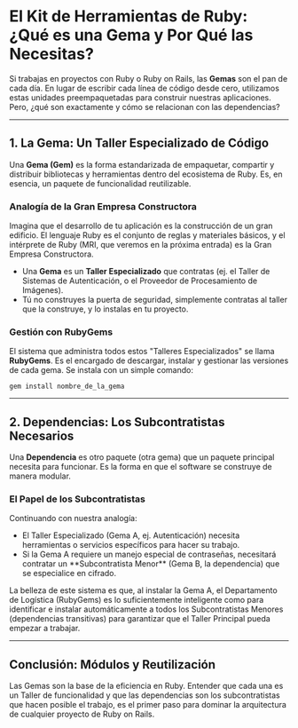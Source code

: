 <h1>El Kit de Herramientas de Ruby: ¿Qué es una Gema y Por Qué las Necesitas?</h1>

<p>Si trabajas en proyectos con Ruby o Ruby on Rails, las <strong>Gemas</strong> son el pan de cada día. En lugar de escribir cada línea de código desde cero, utilizamos estas unidades preempaquetadas para construir nuestras aplicaciones. Pero, ¿qué son exactamente y cómo se relacionan con las dependencias?</p>

<hr>

<h2 id="gema-definicion">1. La Gema: Un Taller Especializado de Código</h2>
<p>Una <strong>Gema (Gem)</strong> es la forma estandarizada de empaquetar, compartir y distribuir bibliotecas y herramientas dentro del ecosistema de Ruby. Es, en esencia, un paquete de funcionalidad reutilizable.</p>

<h3>Analogía de la Gran Empresa Constructora</h3>
<p>Imagina que el desarrollo de tu aplicación es la construcción de un gran edificio. El lenguaje Ruby es el conjunto de reglas y materiales básicos, y el intérprete de Ruby (MRI, que veremos en la próxima entrada) es la Gran Empresa Constructora.</p>
<ul>
    <li>Una <strong>Gema</strong> es un <strong>Taller Especializado</strong> que contratas (ej. el Taller de Sistemas de Autenticación, o el Proveedor de Procesamiento de Imágenes).</li>
    <li>Tú no construyes la puerta de seguridad, simplemente contratas al taller que la construye, y lo instalas en tu proyecto.</li>
</ul>

<h3>Gestión con RubyGems</h3>
<p>El sistema que administra todos estos "Talleres Especializados" se llama <strong>RubyGems</strong>. Es el encargado de descargar, instalar y gestionar las versiones de cada gema. Se instala con un simple comando:</p>
<pre><code>gem install nombre_de_la_gema</code></pre>

<hr>

<h2 id="dependencias">2. Dependencias: Los Subcontratistas Necesarios</h2>
<p>Una <strong>Dependencia</strong> es otro paquete (otra gema) que un paquete principal necesita para funcionar. Es la forma en que el software se construye de manera modular.</p>

<h3>El Papel de los Subcontratistas</h3>
<p>Continuando con nuestra analogía:</p>
<ul>
    <li>El Taller Especializado (Gema A, ej. Autenticación) necesita herramientas o servicios específicos para hacer su trabajo.</li>
    <li>Si la Gema A requiere un manejo especial de contraseñas, necesitará contratar un **Subcontratista Menor** (Gema B, la dependencia) que se especialice en cifrado.</li>
</ul>
<p>La belleza de este sistema es que, al instalar la Gema A, el Departamento de Logística (RubyGems) es lo suficientemente inteligente como para identificar e instalar automáticamente a todos los Subcontratistas Menores (dependencias transitivas) para garantizar que el Taller Principal pueda empezar a trabajar.</p>

<hr>

<h2 id="resumen">Conclusión: Módulos y Reutilización</h2>
<p>Las Gemas son la base de la eficiencia en Ruby. Entender que cada una es un Taller de funcionalidad y que las dependencias son los subcontratistas que hacen posible el trabajo, es el primer paso para dominar la arquitectura de cualquier proyecto de Ruby on Rails.</p>

